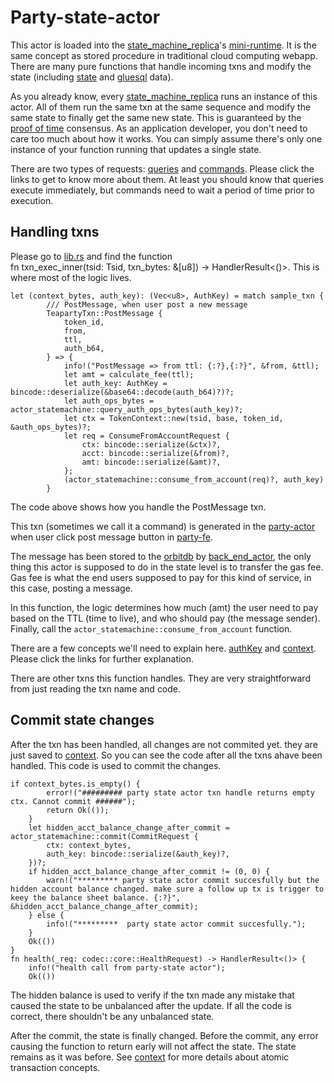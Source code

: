 # Party-state-actor
This actor is loaded into the [state_machine_replica](state_machine_replica.md)'s [mini-runtime](mini-runtime.md). It is the same concept as stored procedure in traditional cloud computing webapp. There are many pure functions that handle incoming txns and modify the state (including [state](state.md) and [gluesql](gluesql.md) data).

As you already know, every [state_machine_replica](state_machine_replica.md) runs an instance of this actor. All of them run the same txn at the same sequence and modify the same state to finally get the same new state. This is guaranteed by the [proof of time](consensus.md#proof-of-time) consensus. As an application developer, you don't need to care too much about how it works. You can simply assume there's only one instance of your function running that updates a single state. 

There are two types of requests: [queries](queries.md) and [commands](commands.md). Please click the links to get to know more about them. At least you should know that queries execute immediately, but commands need to wait a period of time prior to execution. 

## Handling txns

Please go to [lib.rs](https://github.com/tearust/tapp-sample-teaparty/blob/demo-code/party-state-actor/src/lib.rs) and find the function  
fn txn_exec_inner(tsid: Tsid, txn_bytes: &\[u8\]) -> HandlerResult\<()>. This is where most of the logic lives.

````
let (context_bytes, auth_key): (Vec<u8>, AuthKey) = match sample_txn {
		/// PostMessage, when user post a new message
		TeapartyTxn::PostMessage {
			token_id,
			from,
			ttl,
			auth_b64,
		} => {
			info!("PostMessage => from ttl: {:?},{:?}", &from, &ttl);
			let amt = calculate_fee(ttl);
			let auth_key: AuthKey = bincode::deserialize(&base64::decode(auth_b64)?)?;
			let auth_ops_bytes = actor_statemachine::query_auth_ops_bytes(auth_key)?;
			let ctx = TokenContext::new(tsid, base, token_id, &auth_ops_bytes)?;
			let req = ConsumeFromAccountRequest {
				ctx: bincode::serialize(&ctx)?,
				acct: bincode::serialize(&from)?,
				amt: bincode::serialize(&amt)?,
			};
			(actor_statemachine::consume_from_account(req)?, auth_key)
		}
````

The code above shows how you handle the PostMessage txn. 

This txn (sometimes we call it a command) is generated in the [party-actor](party-actor.md) when user click post message button in [party-fe](party-fe.md). 

The message has been stored to the [orbitdb](orbitdb.md) by  [back_end_actor](back_end_actor.md), the only thing this actor is supposed to do in the state level is to transfer the gas fee. Gas fee is what the end users supposed to pay for this kind of service, in this case, posting a message.

In this function, the logic determines how much (amt) the user need to pay based on the TTL (time to live), and who should pay (the message sender). Finally, call the `actor_statemachine::consume_from_account` function. 

There are a few concepts we'll need to explain here.
[authKey](authKey.md) and [context](context.md). Please click the links for further explanation.

There are other txns this function handles. They are very straightforward from just reading the txn name and code.

## Commit state changes

After the txn has been handled, all changes are not commited yet. they are just saved to [context](context.md). So you can see the code after all the txns ahave been handled. This code is used to commit the changes.

````
if context_bytes.is_empty() {
		error!("######### party state actor txn handle returns empty ctx. Cannot commit ######");
		return Ok(());
	}
	let hidden_acct_balance_change_after_commit = actor_statemachine::commit(CommitRequest {
		ctx: context_bytes,
		auth_key: bincode::serialize(&auth_key)?,
	})?;
	if hidden_acct_balance_change_after_commit != (0, 0) {
		warn!("********* party state actor commit succesfully but the hidden account balance changed. make sure a follow up tx is trigger to keey the balance sheet balance. {:?}", &hidden_acct_balance_change_after_commit);
	} else {
		info!("*********  party state actor commit succesfully.");
	}
	Ok(())
}
fn health(_req: codec::core::HealthRequest) -> HandlerResult<()> {
	info!("health call from party-state actor");
	Ok(())
````

The hidden balance is used to verify if the txn made any mistake that caused the state to be unbalanced after the update. If all the code is correct, there shouldn't be any unbalanced state. 

After the commit, the state is finally changed. Before the commit, any error causing the function to return early will not affect the state. The state remains as it was before. See [context](context.md) for more details about atomic transaction concepts.
